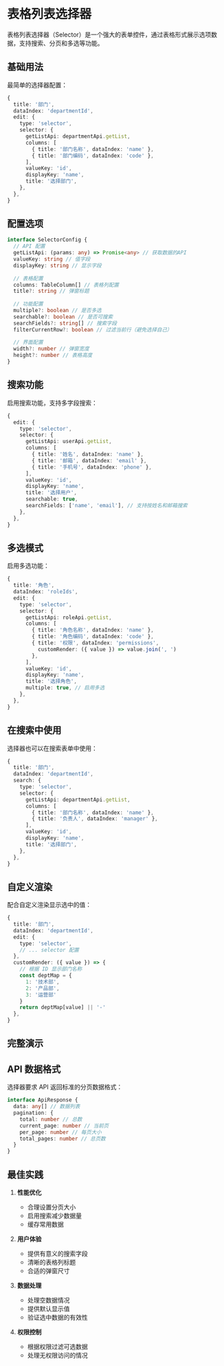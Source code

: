 # 表格列表选择器

表格列表选择器（Selector）是一个强大的表单控件，通过表格形式展示选项数据，支持搜索、分页和多选等功能。

## 基础用法

最简单的选择器配置：

```ts
{
  title: '部门',
  dataIndex: 'departmentId',
  edit: {
    type: 'selector',
    selector: {
      getListApi: departmentApi.getList,
      columns: [
        { title: '部门名称', dataIndex: 'name' },
        { title: '部门编码', dataIndex: 'code' },
      ],
      valueKey: 'id',
      displayKey: 'name',
      title: '选择部门',
    },
  },
}
```

## 配置选项

```ts
interface SelectorConfig {
  // API 配置
  getListApi: (params: any) => Promise<any> // 获取数据的API
  valueKey: string // 值字段
  displayKey: string // 显示字段
  
  // 表格配置
  columns: TableColumn[] // 表格列配置
  title?: string // 弹窗标题
  
  // 功能配置
  multiple?: boolean // 是否多选
  searchable?: boolean // 是否可搜索
  searchFields?: string[] // 搜索字段
  filterCurrentRow?: boolean // 过滤当前行（避免选择自己）
  
  // 界面配置
  width?: number // 弹窗宽度
  height?: number // 表格高度
}
```

## 搜索功能

启用搜索功能，支持多字段搜索：

```ts
{
  edit: {
    type: 'selector',
    selector: {
      getListApi: userApi.getList,
      columns: [
        { title: '姓名', dataIndex: 'name' },
        { title: '邮箱', dataIndex: 'email' },
        { title: '手机号', dataIndex: 'phone' },
      ],
      valueKey: 'id',
      displayKey: 'name',
      title: '选择用户',
      searchable: true,
      searchFields: ['name', 'email'], // 支持按姓名和邮箱搜索
    },
  },
}
```

## 多选模式

启用多选功能：

```ts
{
  title: '角色',
  dataIndex: 'roleIds',
  edit: {
    type: 'selector',
    selector: {
      getListApi: roleApi.getList,
      columns: [
        { title: '角色名称', dataIndex: 'name' },
        { title: '角色编码', dataIndex: 'code' },
        { title: '权限', dataIndex: 'permissions', 
          customRender: ({ value }) => value.join(', ') 
        },
      ],
      valueKey: 'id',
      displayKey: 'name',
      title: '选择角色',
      multiple: true, // 启用多选
    },
  },
}
```

## 在搜索中使用

选择器也可以在搜索表单中使用：

```ts
{
  title: '部门',
  dataIndex: 'departmentId',
  search: {
    type: 'selector',
    selector: {
      getListApi: departmentApi.getList,
      columns: [
        { title: '部门名称', dataIndex: 'name' },
        { title: '负责人', dataIndex: 'manager' },
      ],
      valueKey: 'id',
      displayKey: 'name',
      title: '选择部门',
    },
  },
}
```

## 自定义渲染

配合自定义渲染显示选中的值：

```ts
{
  title: '部门',
  dataIndex: 'departmentId',
  edit: {
    type: 'selector',
    // ... selector 配置
  },
  customRender: ({ value }) => {
    // 根据 ID 显示部门名称
    const deptMap = {
      1: '技术部',
      2: '产品部',
      3: '运营部'
    }
    return deptMap[value] || '-'
  },
}
```

## 完整演示

<demo vue="../demos/curd/integration/selector-demo.vue" title="选择器综合示例" description="演示各种选择器的使用场景，包括部门选择、角色多选、上级选择等"></demo>

## API 数据格式

选择器要求 API 返回标准的分页数据格式：

```ts
interface ApiResponse {
  data: any[] // 数据列表
  pagination: {
    total: number // 总数
    current_page: number // 当前页
    per_page: number // 每页大小
    total_pages: number // 总页数
  }
}
```

## 最佳实践

1. **性能优化**
   - 合理设置分页大小
   - 启用搜索减少数据量
   - 缓存常用数据

2. **用户体验**
   - 提供有意义的搜索字段
   - 清晰的表格列标题
   - 合适的弹窗尺寸

3. **数据处理**
   - 处理空数据情况
   - 提供默认显示值
   - 验证选中数据的有效性

4. **权限控制**
   - 根据权限过滤可选数据
   - 处理无权限访问的情况